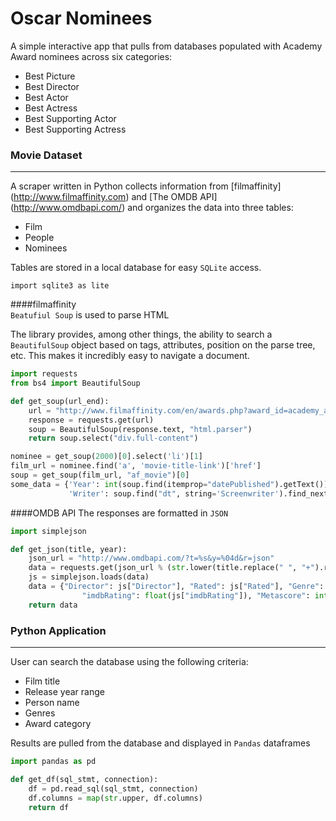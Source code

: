 # Oscar Nominees

A simple interactive app that pulls from databases populated with Academy Award nominees across six categories:
* Best Picture
* Best Director
* Best Actor
* Best Actress
* Best Supporting Actor
* Best Supporting Actress

### Movie Dataset
---
A scraper written in Python collects information from [filmaffinity] (http://www.filmaffinity.com) and [The OMDB API] (http://www.omdbapi.com/) and organizes the data into three tables:
* Film
* People
* Nominees

Tables are stored in a local database for easy `SQLite` access.

    import sqlite3 as lite

####filmaffinity    
`Beatufiul Soup` is used to parse HTML

The library provides, among other things, the ability to search a `BeautifulSoup` object based on tags, attributes, position on the parse tree, etc. This makes it incredibly easy to navigate a document.

```python
import requests
from bs4 import BeautifulSoup

def get_soup(url_end):
    url = "http://www.filmaffinity.com/en/awards.php?award_id=academy_awards&year=" + str(url_end)
    response = requests.get(url)
    soup = BeautifulSoup(response.text, "html.parser")
    return soup.select("div.full-content")

nominee = get_soup(2000)[0].select('li')[1]
film_url = nominee.find('a', 'movie-title-link')['href']
soup = get_soup(film_url, "af_movie")[0]
some_data = {'Year': int(soup.find(itemprop="datePublished").getText()),
             'Writer': soup.find("dt", string='Screenwriter').find_next("dd").getText()}
```

####OMDB API
The responses are formatted in `JSON`
```python  
import simplejson

def get_json(title, year):
    json_url = "http://www.omdbapi.com/?t=%s&y=%04d&r=json"
    data = requests.get(json_url % (str.lower(title.replace(" ", "+").replace("&", "%26")), year)).content
    js = simplejson.loads(data)
    data = {"Director": js["Director"], "Rated": js["Rated"], "Genre": js["Genre"],
                "imdbRating": float(js["imdbRating"]), "Metascore": int(js["Metascore"])}
    return data
```
    



### Python Application
----
User can search the database using the following criteria:
* Film title
* Release year range
* Person name
* Genres
* Award category

Results are pulled from the database and displayed in `Pandas` dataframes

```python
import pandas as pd

def get_df(sql_stmt, connection):
    df = pd.read_sql(sql_stmt, connection)
    df.columns = map(str.upper, df.columns)
    return df
```


